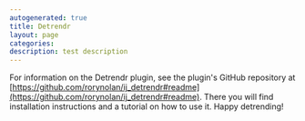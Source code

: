 ```yaml
---
autogenerated: true
title: Detrendr
layout: page
categories: 
description: test description
---
```


For information on the Detrendr plugin, see the plugin's GitHub repository at [https://github.com/rorynolan/ij_detrendr#readme](https://github.com/rorynolan/ij_detrendr#readme). There you will find installation instructions and a tutorial on how to use it. Happy detrending!
